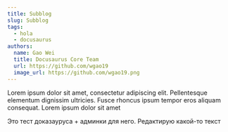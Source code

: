 ```yaml
---
title: Subblog
slug: Subblog
tags:
  - hola
  - docusaurus
authors:
  name: Gao Wei
  title: Docusaurus Core Team
  url: https://github.com/wgao19
  image_url: https://github.com/wgao19.png
---
```

Lorem ipsum dolor sit amet, consectetur adipiscing elit. Pellentesque elementum dignissim ultricies. Fusce rhoncus ipsum tempor eros aliquam consequat. Lorem ipsum dolor sit amet

Это тест доказауруса + админки для него. Редактирую какой-то текст
